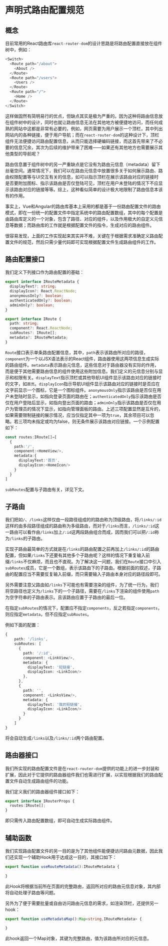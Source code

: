# 声明式路由配置规范
## 概念
目前常用的React路由库`react-router-dom`的设计思路是将路由配置直接放在组件树中，例如：
```typescript jsx
<Switch>
  <Route path="/about">
    <About />
  </Route>
  <Route path="/users">
    <Users />
  </Route>
  <Route path="/">
    <Home />
  </Route>
</Switch>
```
这样做固然有简明易行的优点，但缺点其实是极为严重的。因为这种将路由信息放在组件树中的设计，同时也就让路由信息无法在其他地方被便捷地访问，而任何成熟的网站中这都是非常有必要的，例如，网页需要为用户展示一个顶栏，其中列出网站内的各种链接，便于用户导航；而在`react-router-dom`的这种设计下，顶栏组件无法便捷访问路由配置信息，从而只能选择硬编码链接，而这首先带来了不必要的信息冗余，其次为后续的维护带来了困难——如果还有其他地方也需要展示其他类型的导航呢？

路由信息置于组件树中的另一严重缺点是它没有为路由元信息（metadata）留下丝毫空间。通常情况下，我们可以在路由元信息中放置很多关于如何展示路由、路由权限配置等与UI交互有关的信息，如可以指示顶栏在展示该路由对应的链接时是否要附加图标、指示该路由是否仅登陆可见，顶栏在用户未登陆的情况下不应显示该路由对应的链接等等。综上，这种看似简单的设计极大地限制了路由信息本该有的作用。

事实上，Vue和Angular的路由库基本上采用的都是基于一份路由配置文件的路由模式，即在一份统一的配置文件中指定系统中的路由配置数组，其中的每个配置是由路由库定义的一个对象，包含了路径、对应的组件，以及作用极大的自定义元信息等数据；而路由库的工作就是根据配置文件的指令，生成对应的路由组件。

很容易发现，上面的工作实现起来其实并不难，关键在于根据需求准确定义路由配置文件的规范，然后只需少量代码即可实现根据配置文件生成路由组件的工作。

## 路由配置接口
我们定义下列接口作为路由配置的基础：
```typescript
export interface IRouteMetadata {
  displayText?: string;
  displayIcon?: React.ReactNode;
  anonymousOnly?: boolean;
  authenticatedOnly?: boolean;
  adminOnly?: boolean;
}

export interface IRoute {
  path: string;
  component?: React.ReactNode;
  subRoutes?: IRoute[];
  metadata?: IRouteMetadata;
}
```
`Route`接口表示单条路由配置信息，其中，`path`表示该路由所对应的路径，`component`为一个以JSX语法表示的React组件，路由器使用这两项信息生成实际的路由组件。`metadata`表示路由元信息，这些信息对于路由器没有实际的作用，而是便于其他需要路由信息的组件使用这些附加信息。我们定义的元信息分别与显示和权限有关。`displayText`指示顶栏或其他导航UI组件显示该路由对应的链接时的文字，如`首页`。`displayIcon`指示导航UI组件显示该路由对应的链接时是否应在文字前显示一个图标，它是一个图标组件。`anonymousOnly`指示该路由是否仅在用户未登陆时显示，如指向登录页面的路由在；`authenticatedOnly`指示该路由是否仅在用户登陆后显示，如指向登出页面的路由；`adminOnly`指示该路由是否仅在用户为管理员的情况下显示，如指向管理面板的路由。上述三项配置显然是互斥的，如果需要限制链接的展示情况，应当仅指定其中一项为`true`，其余项目可以忽略。若三项均未指定或均为false，则无条件展示该路由对应链接。一个示例配置如下：
```typescript jsx
const routes:IRoute[]=[
  {
    path:'/',
    component:<HomeView/>,
    metadata:{
      displayText:'首页',
      displayIcon:<HomeIcon/>
    }
  }
]
```
`subRoutes`配置与子路由有关，详见下文。
## 子路由
我们把如`/`、`/links`这样仅由一段路径组成的的路由称为顶级路由，将`/links/:id`这样的由多段路径组成的路由称为多级路由，而对于`/links`而言，`/links/:id`这一路由可以看作由`/links`加上`/:id`这两段路由组合而成，因而我们可以把`/:id`称为`/links`的子路由。

实现子路由最简单的方式就是在`/links`的路由配置之前再加上`/links/:id`的路由配置，但如果`/links`下还要有其他多个子路由呢？这样的情况下重复输入前缀`/links`不仅麻烦，而且也不直观。为了解决这一问题，我们在`Route`接口中引入`subRoutes`成员，它是一个数组，表示该路由下的子路由。根据前面的叙述，子路由的配置应当不需要反复输入前缀，而只需要输入子路由本身对应的路径段即可。

另外需要注意父路由如`/links`下可能也有需要渲染的组件，为了统一行为，我们将空路径也定义为`/links`下的一个子路径，需要在`/links`下渲染的组件使用`path`为空字符串的子路由表示。且该路由应置于子路由的最后一位。

在指定`subRoutes`的情况下，配置应不指定`components`，反之若指定`components`，则应指定`metadata`，但不应指定`subRoutes`。

例如下面的配置：
```typescript jsx
{
    path: '/links',
    subRoutes: [
      {
        path: '/:id',
        component: <LinkView/>,
        metadata: {
          displayText: '短链接',
          displayIcon: <LinkIcon/>
        },
      },
      {
        path: '',
        component: <LinksView/>,
        metadata: {
          displayText: '我的短链接',
          displayIcon: <LinkIcon/>
        }
      }
    ]
}
```
将会自动生成`/links`以及`/links/:id`两个路由配置。

## 路由器接口
我们所实现的路由配置文件是在`react-router-dom`提供的功能上的进一步封装和扩展，因此对于它提供的路由器组件我们也需进行扩展，以实现根据我们的路由配置文件自动生成路由组件的功能。

我们定义我们的路由器组件接口如下：
```typescript jsx
export interface IRouterProps {
  routes:IRoute[];
}
```
即只需传入路由配置数组，即可自动生成实际路由组件。

## 辅助函数
我们实现路由配置文件的另一目的是为了其他组件能便捷访问路由元数据，因此我们还实现一个辅助Hook用于达成这一目的，其接口如下：
```typescript
export function useRouteMetadata():IRouteMetadata {
  
}
```
此Hook将根据当前所在页面的完整路由，返回所对应的路由元信息对象，其内部将自动处理子路由等问题。

另外为了便于需要批量或自由访问路由元信息的需求，如渲染顶栏，还提供另一hook：
```typescript
export function useMetadataMap():Map<string,IRouteMetadata> {
  
}
```
此hook返回一个Map对象，其键为完整路由，值为该路由所对应的元信息。
